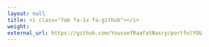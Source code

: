 ```yaml
---
layout: null
title: <i class="fab fa-1x fa-github"></i>
weight: 
external_url: https://github.com/YoussefRaafatNasry/portfolYOU
---
```


